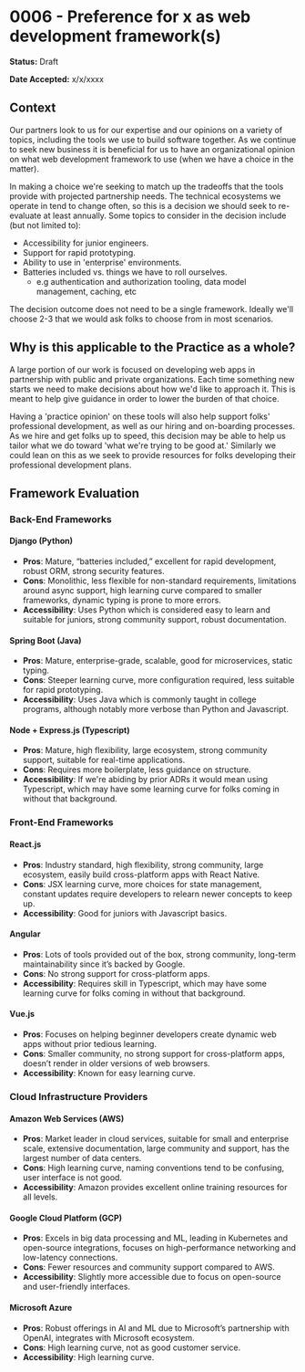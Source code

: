 # 0006 - Preference for x as web development framework(s)

**Status:** Draft

**Date Accepted:** x/x/xxxx

## Context

Our partners look to us for our expertise and our opinions on a variety of topics, including the tools we use to build software together. As we continue to seek new business it is beneficial for us to have an organizational opinion on what web development framework to use (when we have a choice in the matter).

In making a choice we're seeking to match up the tradeoffs that the tools provide with projected partnership needs. The technical ecosystems we operate in tend to change often, so this is a decision we should seek to re-evaluate at least annually. Some topics to consider in the decision include (but not limited to):

- Accessibility for junior engineers.
- Support for rapid prototyping.
- Ability to use in 'enterprise' environments.
- Batteries included vs. things we have to roll ourselves.
  - e.g authentication and authorization tooling, data model management, caching, etc

The decision outcome does not need to be a single framework. Ideally we'll choose 2-3 that we would ask folks to choose from in most scenarios.

## Why is this applicable to the Practice as a whole?

A large portion of our work is focused on developing web apps in partnership with public and private organizations. Each time something new starts we need to make decisions about how we'd like to approach it. This is meant to help give guidance in order to lower the burden of that choice.

Having a 'practice opinion' on these tools will also help support folks' professional development, as well as our hiring and on-boarding processes. As we hire and get folks up to speed, this decision may be able to help us tailor what we do toward 'what we're trying to be good at.' Similarly we could lean on this as we seek to provide resources for folks developing their professional development plans.

## Framework Evaluation

### Back-End Frameworks

#### Django (Python)

- **Pros**: Mature, “batteries included,” excellent for rapid development, robust ORM, strong security features.
- **Cons**: Monolithic, less flexible for non-standard requirements, limitations around async support, high learning curve compared to smaller frameworks, dynamic typing is prone to more errors.
- **Accessibility**: Uses Python which is considered easy to learn and suitable for juniors, strong community support, robust documentation.

#### Spring Boot (Java)

- **Pros**: Mature, enterprise-grade, scalable, good for microservices, static typing.
- **Cons**: Steeper learning curve, more configuration required, less suitable for rapid prototyping.
- **Accessibility**: Uses Java which is commonly taught in college programs, although notably more verbose than Python and Javascript.

#### Node + Express.js (Typescript)

- **Pros**: Mature, high flexibility, large ecosystem, strong community support, suitable for real-time applications.
- **Cons**: Requires more boilerplate, less guidance on structure.
- **Accessibility**: If we're abiding by prior ADRs it would mean using Typescript, which may have some learning curve for folks coming in without that background.

### Front-End Frameworks

#### React.js

- **Pros**: Industry standard, high flexibility, strong community, large ecosystem, easily build cross-platform apps with React Native.
- **Cons**: JSX learning curve, more choices for state management, constant updates require developers to relearn newer concepts to keep up.
- **Accessibility**: Good for juniors with Javascript basics.

#### Angular

- **Pros**: Lots of tools provided out of the box, strong community, long-term maintainability since it’s backed by Google.
- **Cons**: No strong support for cross-platform apps.
- **Accessibility**: Requires skill in Typescript, which may have some learning curve for folks coming in without that background.

#### Vue.js

- **Pros**: Focuses on helping beginner developers create dynamic web apps without prior tedious learning.
- **Cons**: Smaller community, no strong support for cross-platform apps, doesn’t render in older versions of web browsers.
- **Accessibility**: Known for easy learning curve.

### Cloud Infrastructure Providers

#### Amazon Web Services (AWS)

- **Pros**: Market leader in cloud services, suitable for small and enterprise scale, extensive documentation, large community and support, has the largest number of data centers.
- **Cons**: High learning curve, naming conventions tend to be confusing, user interface is not good.
- **Accessibility**: Amazon provides excellent online training resources for all levels.

#### Google Cloud Platform (GCP)

- **Pros**: Excels in big data processing and ML, leading in Kubernetes and open-source integrations, focuses on high-performance networking and low-latency connections.
- **Cons**: Fewer resources and community support compared to AWS.
- **Accessibility**: Slightly more accessible due to focus on open-source and user-friendly interfaces.

#### Microsoft Azure

- **Pros**: Robust offerings in AI and ML due to Microsoft’s partnership with OpenAI, integrates with Microsoft ecosystem.
- **Cons**: High learning curve, not as good customer service.
- **Accessibility**: High learning curve.